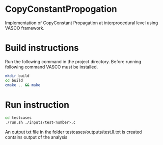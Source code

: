 # CopyConstantPropogation

Implementation of CopyConstant Propagation at interprocedural level using VASCO framework.

# Build instructions

Run the following command in the project directory. Before running following command VASCO must be installed.

```bash
mkdir build
cd build
cmake .. && make
```

# Run instruction
```bash
cd testcases
./run.sh ./inputs/test<number>.c
```
An output txt file in the folder testcases/outputs/test<number>.ll.txt is created contains output of the analysis
